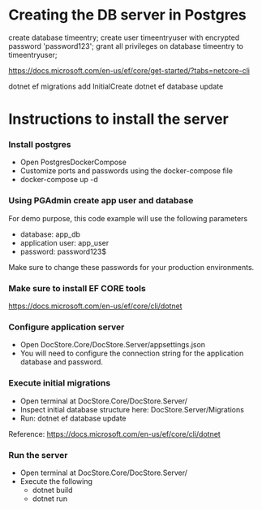 ﻿

# Creating the DB server in Postgres

create database timeentry;
create user timeentryuser with encrypted password 'password123';
grant all privileges on database timeentry to timeentryuser;



https://docs.microsoft.com/en-us/ef/core/get-started/?tabs=netcore-cli

dotnet ef migrations add InitialCreate
dotnet ef database update

# Instructions to install the server

### Install postgres
- Open PostgresDockerCompose
- Customize ports and passwords using the docker-compose file
- docker-compose up -d

### Using PGAdmin create app user and database

For demo purpose, this code example will use the following parameters
- database: app_db
- application user: app_user
- password: password123$

Make sure to change these passwords for your production environments.

### Make sure to install EF CORE tools

https://docs.microsoft.com/en-us/ef/core/cli/dotnet

### Configure application server
- Open DocStore.Core/DocStore.Server/appsettings.json
- You will need to configure the connection string for the application database and password.

### Execute initial migrations

- Open terminal at DocStore.Core/DocStore.Server/
- Inspect initial database structure here: DocStore.Server/Migrations
- Run: dotnet ef database update

Reference: https://docs.microsoft.com/en-us/ef/core/cli/dotnet

### Run the server

- Open terminal at DocStore.Core/DocStore.Server/
- Execute the following
    - dotnet build
    - dotnet run



